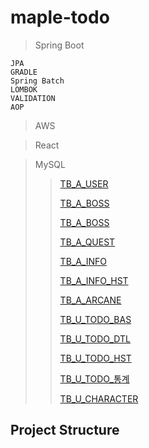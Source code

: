 # maple-todo

> Spring Boot
>   
    JPA
    GRADLE
    Spring Batch
    LOMBOK
    VALIDATION
    AOP
  
  
> AWS

> React

> MySQL
>   > [TB_A_USER](https://www.github.com/kimmoonkyung)
>   > 
>   > [TB_A_BOSS](https://github.com/kimmoonkyung/maple-todo/blob/main/table_info/TB_A_BOSS.md)
>   > 
>   > [TB_A_BOSS](https://github.com/kimmoonkyung/maple-todo/blob/main/table_info/TB_A_BOSS_HST.md)
>   > 
>   > [TB_A_QUEST]()
>   > 
>   > [TB_A_INFO](https://github.com/kimmoonkyung/maple-todo/blob/main/table_info/TB_A_INFO.md)
>   >
>   > [TB_A_INFO_HST](https://github.com/kimmoonkyung/maple-todo/blob/main/table_info/TB_A_INFO_HST.md)
>   > 
>   > [TB_A_ARCANE]()
>   > 
>   > [TB_U_TODO_BAS]()
>   >
>   > [TB_U_TODO_DTL]()
>   > 
>   > [TB_U_TODO_HST]()
>   > 
>   > [TB_U_TODO_통계]()
>   > 
>   > [TB_U_CHARACTER]()
>   > 


## Project Structure
